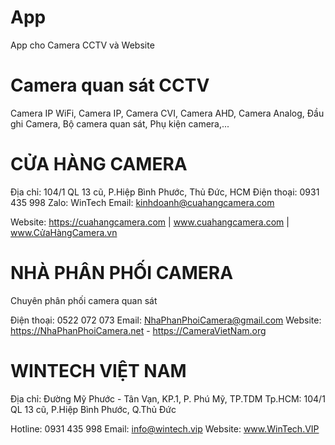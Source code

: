 # App
App cho Camera CCTV và Website

# Camera quan sát CCTV
Camera IP WiFi, Camera IP, Camera CVI, Camera AHD, Camera Analog, Đầu ghi Camera, Bộ camera quan sát, Phụ kiện camera,...

# CỬA HÀNG CAMERA
Địa chỉ: 104/1 QL 13 cũ, P.Hiệp Bình Phước, Thủ Đức, HCM Điện thoại: 0931 435 998 Zalo: WinTech Email: kinhdoanh@cuahangcamera.com

Website: https://cuahangcamera.com | www.cuahangcamera.com | www.CửaHàngCamera.vn

#  NHÀ PHÂN PHỐI CAMERA
Chuyên phân phối camera quan sát 

Điện thoại: 0522 072 073 Email: NhaPhanPhoiCamera@gmail.com Website: https://NhaPhanPhoiCamera.net - https://CameraVietNam.org

# WINTECH VIỆT NAM
Địa chỉ: Đường Mỹ Phước - Tân Vạn, KP.1, P. Phú Mỹ, TP.TDM Tp.HCM: 104/1 QL 13 cũ, P.Hiệp Bình Phước, Q.Thủ Đức 

Hotline: 0931 435 998 Email: info@wintech.vip Website: www.WinTech.VIP
